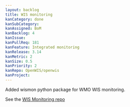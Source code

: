 ```yaml
---
layout: backlog
title: WIS monitoring
kanCategory: done
kanSubCategory:
kanAssigned: BoM
kanBacklog: 4
kanIssue:
kanPullReq: 181
kanFeature: Integrated monitoring
kanRelease: 3.14
kanMetric: 2
kanSize: 0.5
kanPriority: 2
kanRepo: OpenWIS/openwis
kanProject:
---
```

Added wismon python package for WMO WIS monitoring.

See the [WIS Monitoring repo](https://github.com/ywang-bom/wismon)
